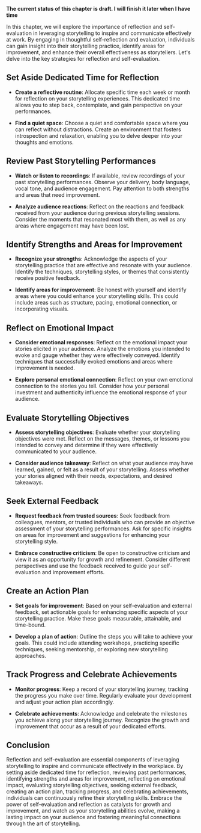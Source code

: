 **The current status of this chapter is draft. I will finish it later when I have time**

In this chapter, we will explore the importance of reflection and self-evaluation in leveraging storytelling to inspire and communicate effectively at work. By engaging in thoughtful self-reflection and evaluation, individuals can gain insight into their storytelling practice, identify areas for improvement, and enhance their overall effectiveness as storytellers. Let's delve into the key strategies for reflection and self-evaluation.

Set Aside Dedicated Time for Reflection
---------------------------------------

* **Create a reflective routine**: Allocate specific time each week or month for reflection on your storytelling experiences. This dedicated time allows you to step back, contemplate, and gain perspective on your performances.

* **Find a quiet space**: Choose a quiet and comfortable space where you can reflect without distractions. Create an environment that fosters introspection and relaxation, enabling you to delve deeper into your thoughts and emotions.

Review Past Storytelling Performances
-------------------------------------

* **Watch or listen to recordings**: If available, review recordings of your past storytelling performances. Observe your delivery, body language, vocal tone, and audience engagement. Pay attention to both strengths and areas that need improvement.

* **Analyze audience reactions**: Reflect on the reactions and feedback received from your audience during previous storytelling sessions. Consider the moments that resonated most with them, as well as any areas where engagement may have been lost.

Identify Strengths and Areas for Improvement
--------------------------------------------

* **Recognize your strengths**: Acknowledge the aspects of your storytelling practice that are effective and resonate with your audience. Identify the techniques, storytelling styles, or themes that consistently receive positive feedback.

* **Identify areas for improvement**: Be honest with yourself and identify areas where you could enhance your storytelling skills. This could include areas such as structure, pacing, emotional connection, or incorporating visuals.

Reflect on Emotional Impact
---------------------------

* **Consider emotional responses**: Reflect on the emotional impact your stories elicited in your audience. Analyze the emotions you intended to evoke and gauge whether they were effectively conveyed. Identify techniques that successfully evoked emotions and areas where improvement is needed.

* **Explore personal emotional connection**: Reflect on your own emotional connection to the stories you tell. Consider how your personal investment and authenticity influence the emotional response of your audience.

Evaluate Storytelling Objectives
--------------------------------

* **Assess storytelling objectives**: Evaluate whether your storytelling objectives were met. Reflect on the messages, themes, or lessons you intended to convey and determine if they were effectively communicated to your audience.

* **Consider audience takeaway**: Reflect on what your audience may have learned, gained, or felt as a result of your storytelling. Assess whether your stories aligned with their needs, expectations, and desired takeaways.

Seek External Feedback
----------------------

* **Request feedback from trusted sources**: Seek feedback from colleagues, mentors, or trusted individuals who can provide an objective assessment of your storytelling performances. Ask for specific insights on areas for improvement and suggestions for enhancing your storytelling style.

* **Embrace constructive criticism**: Be open to constructive criticism and view it as an opportunity for growth and refinement. Consider different perspectives and use the feedback received to guide your self-evaluation and improvement efforts.

Create an Action Plan
---------------------

* **Set goals for improvement**: Based on your self-evaluation and external feedback, set actionable goals for enhancing specific aspects of your storytelling practice. Make these goals measurable, attainable, and time-bound.

* **Develop a plan of action**: Outline the steps you will take to achieve your goals. This could include attending workshops, practicing specific techniques, seeking mentorship, or exploring new storytelling approaches.

Track Progress and Celebrate Achievements
-----------------------------------------

* **Monitor progress**: Keep a record of your storytelling journey, tracking the progress you make over time. Regularly evaluate your development and adjust your action plan accordingly.

* **Celebrate achievements**: Acknowledge and celebrate the milestones you achieve along your storytelling journey. Recognize the growth and improvement that occur as a result of your dedicated efforts.

Conclusion
----------

Reflection and self-evaluation are essential components of leveraging storytelling to inspire and communicate effectively in the workplace. By setting aside dedicated time for reflection, reviewing past performances, identifying strengths and areas for improvement, reflecting on emotional impact, evaluating storytelling objectives, seeking external feedback, creating an action plan, tracking progress, and celebrating achievements, individuals can continuously refine their storytelling skills. Embrace the power of self-evaluation and reflection as catalysts for growth and improvement, and watch as your storytelling abilities evolve, making a lasting impact on your audience and fostering meaningful connections through the art of storytelling.
